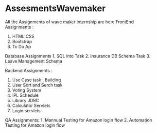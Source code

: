 # AssesmentsWavemaker
All the Assignments of wave maker internship are here 
FrontEnd Assignments : 
  1. HTML CSS 
  2. Bootstrap
  3. To Do Ap
  
  
  Database Assignments
    1. SQL into Task
    2. Insurance DB Schema Task
    3. Leave Management Schema
  
 Backend Assignments : 
  1. Use Case task : Building
  2. User Sort and Serch task
  3. Voting System
  4. IPL Schedule
  5. Library JDBC
  6. Calculator Servlets
  7. Login servlets
  
  
  QA Assignments:
    1. Mannual Testing for Amazon login flow
    2. Automation Testing for Amazon login flow
